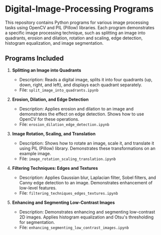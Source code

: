 # Digital-Image-Processing Programs

This repository contains Python programs for various image processing tasks using OpenCV and PIL (Pillow) libraries. Each program demonstrates a specific image processing technique, such as splitting an image into quadrants, erosion and dilation, rotation and scaling, edge detection, histogram equalization, and image segmentation.

## Programs Included

1. **Splitting an Image into Quadrants**
   - Description: Reads a digital image, splits it into four quadrants (up, down, right, and left), and displays each quadrant separately.
   - File: `split_image_into_quadrants.ipynb`

2. **Erosion, Dilation, and Edge Detection**
   - Description: Applies erosion and dilation to an image and demonstrates the effect on edge detection. Shows how to use OpenCV for these operations.
   - File: `erosion_dilation_edge_detection.ipynb`

3. **Image Rotation, Scaling, and Translation**
   - Description: Shows how to rotate an image, scale it, and translate it using PIL (Pillow) library. Demonstrates these transformations on an example image.
   - File: `image_rotation_scaling_translation.ipynb`

4. **Filtering Techniques: Edges and Textures**
   - Description: Applies Gaussian blur, Laplacian filter, Sobel filters, and Canny edge detection to an image. Demonstrates enhancement of low-level features.
   - File: `filtering_techniques_edges_textures.ipynb`

5. **Enhancing and Segmenting Low-Contrast Images**
   - Description: Demonstrates enhancing and segmenting low-contrast 2D images. Applies histogram equalization and Otsu's thresholding for segmentation.
   - File: `enhancing_segmenting_low_contrast_images.ipynb`
